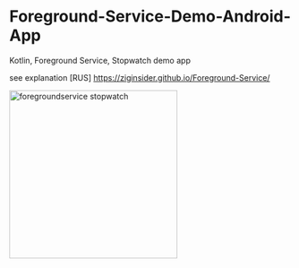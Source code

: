 # Foreground-Service-Demo-Android-App
Kotlin, Foreground Service, Stopwatch demo app

see explanation [RUS] https://ziginsider.github.io/Foreground-Service/

<img alt="foregroundservice stopwatch" src="/img/foregroundservice.gif" width="300">
